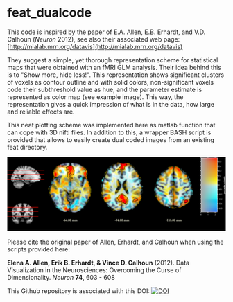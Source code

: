 feat_dualcode
=======

This code is inspired by the paper of E.A. Allen, E.B. Erhardt, and V.D. Calhoun (*Neuron* 2012), see also their associated web page: [http://mialab.mrn.org/datavis](http://mialab.mrn.org/datavis)

They suggest a simple, yet thorough representation scheme for statistical maps that were obtained with an fMRI GLM analysis. Their idea behind this is to "Show more, hide less!". This representation shows significant clusters of voxels as contour outline and with solid colors, non-significant voxels code their subthreshold value as hue, and the parameter estimate is represented as color map (see example image). This way, the representation gives a quick impression of what is in the data, how large and reliable effects are.

This neat plotting scheme was implemented here as matlab function that can cope with 3D nifti files. In addition to this, a wrapper BASH script is provided that allows to easily create dual coded images from an existing feat directory.

![Example slices of a statistical map that represents the parameter estimate as color code and the corresponding z-value as hue. Significant clusters are indicated by contour lines and are shown with solid colors.](samplemap.png?raw=true)

Please cite the original paper of Allen, Erhardt, and Calhoun when using the scripts provided here: 

**Elena A. Allen, Erik B. Erhardt, & Vince D. Calhoun** (2012). Data Visualization in the Neurosciences: Overcoming the Curse of Dimensionality. *Neuron* **74**, 603 - 608

This Github repository is associated with this DOI: [![DOI](https://zenodo.org/badge/4883/wzinke/feat_dualcode.png)](http://dx.doi.org/10.5281/zenodo.12835)
